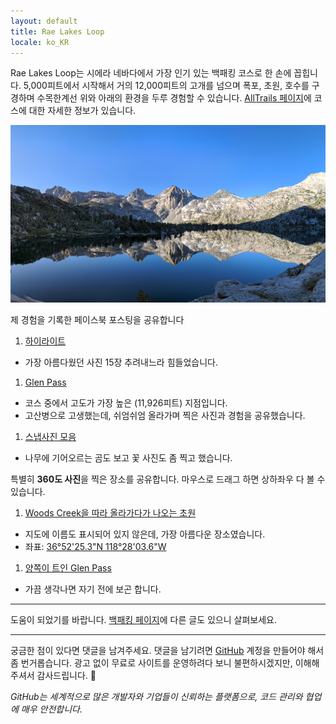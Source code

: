 ```yaml
---
layout: default
title: Rae Lakes Loop
locale: ko_KR
---
```


Rae Lakes Loop는 시에라 네바다에서 가장 인기 있는 백패킹 코스로 한 손에 꼽힙니다. 5,000피트에서 시작해서 거의 12,000피트의 고개를 넘으며 폭포, 초원, 호수를 구경하며 수목한계선 위와 아래의 환경을 두루 경험할 수 있습니다. [AllTrails 페이지](https://www.alltrails.com/trail/us/california/rae-lakes-loop--3)에 코스에 대한 자세한 정보가 있습니다.

![Rae Lake](/assets/img/backpacking/rae_lake.jpg)

제 경험을 기록한 페이스북 포스팅을 공유합니다

1. [하이라이트](https://www.facebook.com/junho.ryu.9/posts/pfbid02UTX28k3AcfcX43jPLkQvE93VzJC8mKGFqZJh6WTz6r2NrTg6f4tuwsmbEuw9XKtgl)
 * 가장 아름다웠던 사진 15장 추려내느라 힘들었습니다.
1. [Glen Pass](https://www.facebook.com/junho.ryu.9/posts/pfbid02gTx8H9yxq3GoRER4ucFoHHyZ8Pa3YaiYoecR9MtGKWyCxhTQDK1p5kba7KBpHLmMl)
 * 코스 중에서 고도가 가장 높은 (11,926피트) 지점입니다.
 * 고산병으로 고생했는데, 쉬엄쉬엄 올라가며 찍은 사진과 경험을 공유했습니다.
1. [스냅사진 모음](https://www.facebook.com/junho.ryu.9/posts/pfbid037FGMNU3q6rN2SA72A5RT22perRqinDKLtH5umGmeohiVq9xnm8qDRDJgLzZH3o2Jl)
 * 나무에 기어오르는 곰도 보고 꽃 사진도 좀 찍고 했습니다.


특별히 **360도 사진**을 찍은 장소를 공유합니다. 마우스로 드래그 하면 상하좌우 다 볼 수 있습니다.
1. [Woods Creek을 따라 올라가다가 나오는 초원](https://www.facebook.com/photo/?fbid=10166336174915188&set=a.10150263254580188)
 * 지도에 이름도 표시되어 있지 않은데, 가장 아름다운 장소였습니다.
 * 좌표: [36°52'25.3"N 118°28'03.6"W](https://maps.app.goo.gl/BdZy4fbq8JCvFqMr9)
1. [양쪽이 트인 Glen Pass](https://www.facebook.com/photo/?fbid=10166336182135188&set=a.10150263254580188)
 * 가끔 생각나면 자기 전에 보곤 합니다.

---

도움이 되었기를 바랍니다. [백패킹 페이지](/backpacking)에 다른 글도 있으니 살펴보세요.

---

궁금한 점이 있다면 댓글을 남겨주세요. 댓글을 남기려면 [GitHub](http://github.com) 계정을 만들어야 해서 좀 번거롭습니다. 광고 없이 무료로 사이트를 운영하려다 보니 불편하시겠지만, 이해해 주셔서 감사드립니다. 🙂

*GitHub는 세계적으로 많은 개발자와 기업들이 신뢰하는 플랫폼으로, 코드 관리와 협업에 매우 안전합니다.*
